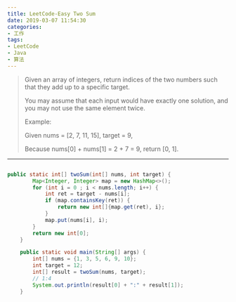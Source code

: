 ```yaml
---
title: LeetCode-Easy Two Sum
date: 2019-03-07 11:54:30
categories:
- 工作
tags:
- LeetCode
- Java
- 算法
---
```


> Given an array of integers, return indices of the two numbers such that they add up to a specific target.
> 
> You may assume that each input would have exactly one solution, and you may not use the same element twice.
> 
> Example:
> 
> Given nums = [2, 7, 11, 15], target = 9,
> 
> Because nums[0] + nums[1] = 2 + 7 = 9,
> return [0, 1].

---

<!-- more -->

```java

public static int[] twoSum(int[] nums, int target) {
        Map<Integer, Integer> map = new HashMap<>();
        for (int i = 0 ; i < nums.length; i++) {
            int ret = target - nums[i];
            if (map.containsKey(ret)) {
                return new int[]{map.get(ret), i};
            }
            map.put(nums[i], i);
        }
        return new int[0];
    }

    public static void main(String[] args) {
        int[] nums = {1, 3, 5, 6, 9, 10};
        int target = 12;
        int[] result = twoSum(nums, target);
        // 1:4
        System.out.println(result[0] + ":" + result[1]);
    }

```
